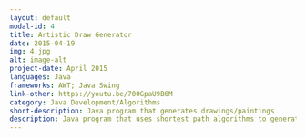 ```yaml
---
layout: default
modal-id: 4
title: Artistic Draw Generator
date: 2015-04-19
img: 4.jpg
alt: image-alt
project-date: April 2015
languages: Java
frameworks: AWT; Java Swing
link-other: https://youtu.be/700GpaU9B6M
category: Java Development/Algorithms
short-description: Java program that generates drawings/paintings
description: Java program that uses shortest path algorithms to generate interesting drawings that can be influenced by the clicks made by a user. Check the video below to see it running!
---
```


